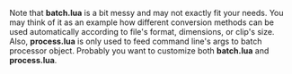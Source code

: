 Note that **batch.lua** is a bit messy and may not exactly fit your needs. You may think of it as an example how different conversion methods can be used automatically according to file's format, dimensions, or clip's size. Also, **process.lua** is only used to feed command line's args to batch processor object. Probably you want to customize both **batch.lua** and **process.lua**.


